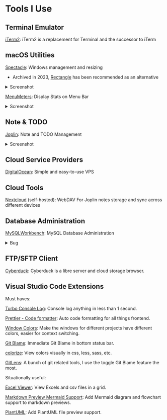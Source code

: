 # Tools I Use

## Terminal Emulator

[iTerm2](https://iterm2.com/): iTerm2 is a replacement for Terminal and the successor to iTerm

## macOS Utilities

[Spectacle](https://github.com/eczarny/spectacle): Windows management and resizing
- Archived in 2023, [Rectangle](https://github.com/rxhanson/Rectangle) has been recommended as an alternative

<details>
  <summary>Screenshot</summary>
  <img width="500" src="https://github.com/paradite/tools/assets/1209810/6959b877-e566-48e3-ad20-6b6fa6ff232f">
</details>

[MenuMeters](https://github.com/yujitach/MenuMeters): Display Stats on Menu Bar

<details>
  <summary>Screenshot</summary>
  <img width="500" src="https://github.com/paradite/tools/assets/1209810/10d10d20-f1a4-44e2-a8d7-1bf594f023ca">
</details>

## Note & TODO

[Joplin](https://joplinapp.org/): Note and TODO Management

<details>
  <summary>Screenshot</summary>
  <img width="500" src="https://github.com/paradite/tools/assets/1209810/6ee20688-4bee-4005-851c-0d49e868f0e9">
</details>

## Cloud Service Providers

[DigitalOcean](https://m.do.co/c/e2c39afc5bf9): Simple and easy-to-use VPS

## Cloud Tools

[Nextcloud](https://nextcloud.com/) (self-hosted): WebDAV For Joplin notes storage and sync across different devices

## Database Administration

[MySQLWorkbench](https://www.mysql.com/products/workbench/): MySQL Database Administration
<details>
  <summary>Bug</summary>
  Encoding error can be resolved by opening up the app via command line, instead of macOS GUI.
</details>

## FTP/SFTP Client

[Cyberduck](https://cyberduck.io/): Cyberduck is a libre server and cloud storage browser.

## Visual Studio Code Extensions

Must haves:

[Turbo Console Log](https://marketplace.visualstudio.com/items?itemName=ChakrounAnas.turbo-console-log): Console log anything in less than 1 second.

[Prettier - Code formatter](https://marketplace.visualstudio.com/items?itemName=esbenp.prettier-vscode): Auto code formatting for all things frontend.

[Window Colors](https://marketplace.visualstudio.com/items?itemName=stuart.unique-window-colors): Make the windows for different projects have different colors, easier for context switching.

[Git Blame](https://marketplace.visualstudio.com/items?itemName=waderyan.gitblame): Immediate Git Blame in bottom status bar.

[colorize](https://marketplace.visualstudio.com/items?itemName=kamikillerto.vscode-colorize): View colors visually in css, less, sass, etc.

[GitLens](https://marketplace.visualstudio.com/items?itemName=eamodio.gitlens): A bunch of git related tools, I use the toggle Git Blame feature the most.

Situationally useful:

[Excel Viewer](https://marketplace.visualstudio.com/items?itemName=GrapeCity.gc-excelviewer): View Excels and csv files in a grid.

[Markdown Preview Mermaid Support](https://marketplace.visualstudio.com/items?itemName=bierner.markdown-mermaid): Add Mermaid diagram and flowchart support to markdown previews.

[PlantUML](https://marketplace.visualstudio.com/items?itemName=jebbs.plantuml): Add PlantUML file preview support.
